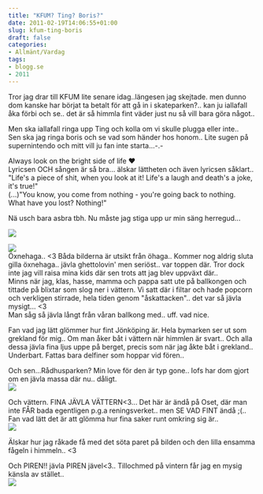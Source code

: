 ```yaml
---
title: "KFUM? Ting? Boris?"
date: 2011-02-19T14:06:55+01:00
slug: kfum-ting-boris
draft: false
categories:
- Allmänt/Vardag
tags:
- blogg.se
- 2011
---
```

Tror jag drar till KFUM lite senare idag..längesen jag skejtade. men dunno dom kanske har börjat ta betalt för att gå in i skateparken?.. kan ju iallafall åka förbi och se.. det är så himmla fint väder just nu så vill bara göra något..  
  
  
Men ska iallafall ringa upp Ting och kolla om vi skulle plugga eller inte..  
Sen ska jag ringa boris och se vad som händer hos honom.. Lite sugen på supernintendo och mitt vill ju fan inte starta...-.-  
  
  
Always look on the bright side of life ♥  
Lyricsen OCH sången är så bra... älskar lättheten och även lyricsen såklart..  
"Life's a piece of shit, when you look at it! Life's a laugh and death's a joke, it's true!"  
(...)"You know, you come from nothing - you're going back to nothing.  
What have you lost? Nothing!"  
  
Nä usch bara asbra tbh. Nu måste jag stiga upp ur min säng herregud...  
  
![](/assets/images/blogg.se/-haga-c-25mars2006-jpg_133417965.jpg)  
  
![](https://cdn3.cdnme.se/cdn/9-1/701517/images/2011/utsiktfrnhaga12sept06_133419407.jpg)  
Öxnehaga.. <3 Båda bilderna är utsikt från öhaga.. Kommer nog aldrig sluta gilla öxnehaga.. jävla ghettolovin' men seriöst.. var toppen där. Tror dock inte jag vill raisa mina kids där sen trots att jag blev uppväxt där..  
Minns när jag, klas, hasse, mamma och pappa satt ute på ballkongen och tittade på blixtar som slog ner i vättern. Vi satt där i filtar och hade popcorn och verkligen stirrade, hela tiden genom "åskattacken".. det var så jävla mysigt... <3  
Man såg så jävla långt från våran ballkong med.. uff. vad nice.  
  
  
Fan vad jag lätt glömmer hur fint Jönköping är. Hela bymarken ser ut som grekland för mig.. Om man åker båt i vättern när himmlen är svart.. Och alla dessa jävla fina ljus uppe på berget, precis som när jag åkte båt i grekland.. Underbart. Fattas bara delfiner som hoppar vid fören..  
  
Och sen...Rådhusparken? Min love för den är typ gone.. Iofs har dom gjort om en jävla massa där nu.. dåligt.  
![](/assets/images/blogg.se/fontnregnbge19juni06_133418678.jpg)  
  
  
Och vättern. FINA JÄVLA VÄTTERN<3... Det här är ändå på Oset, där man inte FÅR bada egentligen p.g.a reningsverket.. men SE VAD FINT ändå ;(.. Fan vad lätt det är att glömma hur fina saker runt omkring sig är..  
![](/assets/images/blogg.se/fint19juni06_133419030.jpg)  
  
Älskar hur jag råkade få med det söta paret på bilden och den lilla ensamma fågeln i himmeln.. <3  
  
  
  
  
Och PIREN!! jävla PIREN jävel<3.. Tillochmed på vintern får jag en mysig känsla av stället..  
![](/assets/images/blogg.se/hamnen-26mars2006-jpg_133419180.jpg)